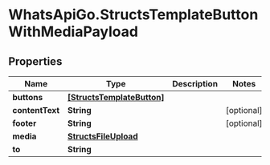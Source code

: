 # WhatsApiGo.StructsTemplateButtonWithMediaPayload

## Properties

Name | Type | Description | Notes
------------ | ------------- | ------------- | -------------
**buttons** | [**[StructsTemplateButton]**](StructsTemplateButton.md) |  | 
**contentText** | **String** |  | [optional] 
**footer** | **String** |  | [optional] 
**media** | [**StructsFileUpload**](StructsFileUpload.md) |  | 
**to** | **String** |  | 


